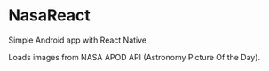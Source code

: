 # NasaReact
Simple Android app with React Native

Loads images from NASA APOD API (Astronomy Picture Of the Day).
